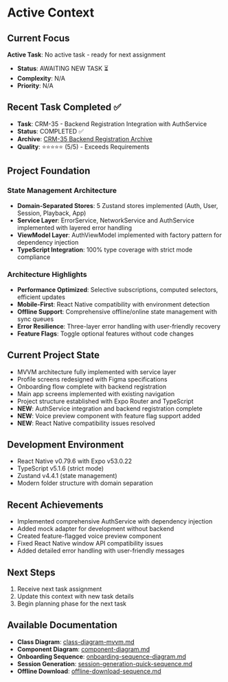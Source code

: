 # Active Context

## Current Focus
**Active Task**: No active task - ready for next assignment
- **Status**: AWAITING NEW TASK ⏳
- **Complexity**: N/A
- **Priority**: N/A

## Recent Task Completed ✅
- **Task**: CRM-35 - Backend Registration Integration with AuthService
- **Status**: COMPLETED ✅
- **Archive**: [CRM-35 Backend Registration Archive](/memory-bank/archive/archive-crm35-backend-registration.md)
- **Quality**: ⭐⭐⭐⭐⭐ (5/5) - Exceeds Requirements

## Project Foundation
### State Management Architecture
- **Domain-Separated Stores**: 5 Zustand stores implemented (Auth, User, Session, Playback, App)
- **Service Layer**: ErrorService, NetworkService and AuthService implemented with layered error handling
- **ViewModel Layer**: AuthViewModel implemented with factory pattern for dependency injection
- **TypeScript Integration**: 100% type coverage with strict mode compliance

### Architecture Highlights
- **Performance Optimized**: Selective subscriptions, computed selectors, efficient updates
- **Mobile-First**: React Native compatibility with environment detection
- **Offline Support**: Comprehensive offline/online state management with sync queues
- **Error Resilience**: Three-layer error handling with user-friendly recovery
- **Feature Flags**: Toggle optional features without code changes

## Current Project State
- MVVM architecture fully implemented with service layer
- Profile screens redesigned with Figma specifications
- Onboarding flow complete with backend registration
- Main app screens implemented with existing navigation
- Project structure established with Expo Router and TypeScript
- **NEW**: AuthService integration and backend registration complete
- **NEW**: Voice preview component with feature flag support added
- **NEW**: React Native compatibility issues resolved

## Development Environment
- React Native v0.79.6 with Expo v53.0.22
- TypeScript v5.1.6 (strict mode)
- Zustand v4.4.1 (state management)
- Modern folder structure with domain separation

## Recent Achievements
- Implemented comprehensive AuthService with dependency injection
- Added mock adapter for development without backend
- Created feature-flagged voice preview component
- Fixed React Native window API compatibility issues
- Added detailed error handling with user-friendly messages

## Next Steps
1. Receive next task assignment
2. Update this context with new task details
3. Begin planning phase for the next task

## Available Documentation
- **Class Diagram**: [class-diagram-mvvm.md](/diagrams/class-diagram-mvvm.md)
- **Component Diagram**: [component-diagram.md](/diagrams/component-diagram.md)
- **Onboarding Sequence**: [onboarding-sequence-diagram.md](/diagrams/onboarding-sequence-diagram.md)
- **Session Generation**: [session-generation-quick-sequence.md](/diagrams/session-generation-quick-sequence.md)
- **Offline Download**: [offline-download-sequence.md](/diagrams/offline-download-sequence.md)
